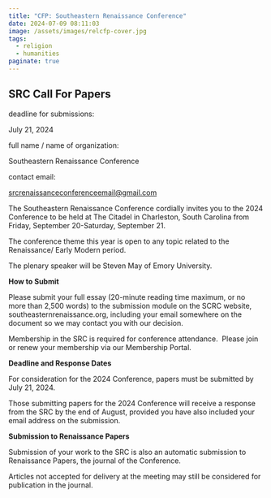 ```yaml
---
title: "CFP: Southeastern Renaissance Conference"
date: 2024-07-09 08:11:03
image: /assets/images/relcfp-cover.jpg
tags:
  - religion
  - humanities
paginate: true   
---
```

SRC Call For Papers
-------------------

deadline for submissions: 

July 21, 2024

full name / name of organization: 

Southeastern Renaissance Conference

contact email: 

<srcrenaissanceconferenceemail@gmail.com>

The Southeastern Renaissance Conference cordially invites you to the 2024 Conference to be held at The Citadel in Charleston, South Carolina from Friday, September 20-Saturday, September 21.

The conference theme this year is open to any topic related to the Renaissance/ Early Modern period.

The plenary speaker will be Steven May of Emory University.

**How to Submit**

Please submit your full essay (20-minute reading time maximum, or no more than 2,500 words) to the submission module on the SCRC website, southeasternrenaissance.org, including your email somewhere on the document so we may contact you with our decision.

Membership in the SRC is required for conference attendance.  Please join or renew your membership via our Membership Portal.

**Deadline and Response Dates**

For consideration for the 2024 Conference, papers must be submitted by July 21, 2024.

Those submitting papers for the 2024 Conference will receive a response from the SRC by the end of August, provided you have also included your email address on the submission.

**Submission to Renaissance Papers**

Submission of your work to the SRC is also an automatic submission to Renaissance Papers, the journal of the Conference.

Articles not accepted for delivery at the meeting may still be considered for publication in the journal.